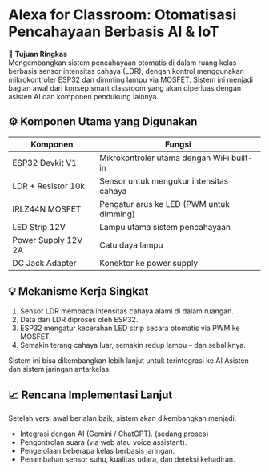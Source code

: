 # Alexa for Classroom: Otomatisasi Pencahayaan Berbasis AI & IoT

🧠 **Tujuan Ringkas**  
Mengembangkan sistem pencahayaan otomatis di dalam ruang kelas berbasis sensor intensitas cahaya (LDR), dengan kontrol menggunakan mikrokontroler ESP32 dan dimming lampu via MOSFET. Sistem ini menjadi bagian awal dari konsep smart classroom yang akan diperluas dengan asisten AI dan komponen pendukung lainnya.

## ⚙️ Komponen Utama yang Digunakan

| **Komponen**         | **Fungsi**                                   |
|-----------------------|---------------------------------------------|
| ESP32 Devkit V1       | Mikrokontroler utama dengan WiFi built-in   |
| LDR + Resistor 10k    | Sensor untuk mengukur intensitas cahaya     |
| IRLZ44N MOSFET        | Pengatur arus ke LED (PWM untuk dimming)    |
| LED Strip 12V         | Lampu utama sistem pencahayaan              |
| Power Supply 12V 2A   | Catu daya lampu                             |
| DC Jack Adapter       | Konektor ke power supply                   |

## 💡 Mekanisme Kerja Singkat
1. Sensor LDR membaca intensitas cahaya alami di dalam ruangan.
2. Data dari LDR diproses oleh ESP32.
3. ESP32 mengatur kecerahan LED strip secara otomatis via PWM ke MOSFET.
4. Semakin terang cahaya luar, semakin redup lampu – dan sebaliknya.

Sistem ini bisa dikembangkan lebih lanjut untuk terintegrasi ke AI Asisten dan sistem jaringan antarkelas.

## 📈 Rencana Implementasi Lanjut
Setelah versi awal berjalan baik, sistem akan dikembangkan menjadi:
- Integrasi dengan AI (Gemini / ChatGPT). (sedang proses)
- Pengontrolan suara (via web atau voice assistant). 
- Pengelolaan beberapa kelas berbasis jaringan.
- Penambahan sensor suhu, kualitas udara, dan deteksi kehadiran.

